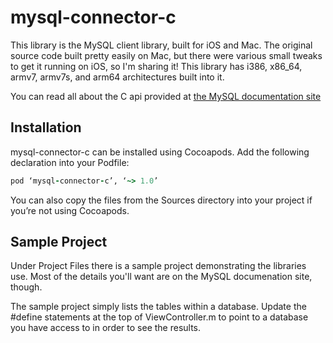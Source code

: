# mysql-connector-c

This library is the MySQL client library, built for iOS and Mac. The original source code built pretty easily on Mac, but there were various small tweaks to get it running on iOS, so I'm sharing it! This library has i386, x86_64, armv7, armv7s, and arm64 architectures built into it.

You can read all about the C api provided at [the MySQL documentation site](http://dev.mysql.com/doc/refman/5.7/en/c-api.html)

## Installation

mysql-connector-c can be installed using Cocoapods. Add the following declaration into your Podfile:

```ruby
pod ‘mysql-connector-c’, ‘~> 1.0’
```

You can also copy the files from the Sources directory into your project if you’re not using Cocoapods.

## Sample Project

Under Project Files there is a sample project demonstrating the libraries use. Most of the details you'll want are on the MySQL documenation site, though. 

The sample project simply lists the tables within a database. Update the #define statements at the top of ViewController.m to point to a database you have access to in order to see the results.
